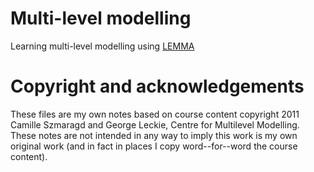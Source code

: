 # Multi-level modelling

Learning multi-level modelling using [LEMMA](https://www.cmm.bris.ac.uk/lemma/)

# Copyright and acknowledgements

These files are my own notes based on course content copyright 2011 Camille Szmaragd and George Leckie, Centre for Multilevel Modelling. These notes are not intended in any way to imply this work is my own original work (and in fact in places I copy word--for--word the course content).
